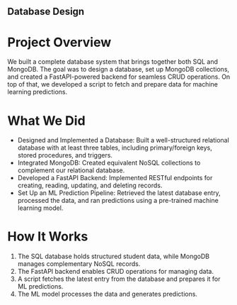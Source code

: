 ## Database Design

# Project Overview
We built a complete database system that brings together both SQL and MongoDB. The goal was to design a database, set up MongoDB collections, and created a FastAPI-powered backend for seamless CRUD operations. On top of that, we developed a script to fetch and prepare data for machine learning predictions.

# What We Did
- Designed and Implemented a Database: Built a well-structured relational database with at least three tables, including primary/foreign keys, stored procedures, and triggers.
- Integrated MongoDB: Created equivalent NoSQL collections to complement our relational database.
- Developed a FastAPI Backend: Implemented RESTful endpoints for creating, reading, updating, and deleting records.
- Set Up an ML Prediction Pipeline: Retrieved the latest database entry, processed the data, and ran predictions using a pre-trained machine learning model.

# How It Works
1. The SQL database holds structured student data, while MongoDB manages complementary NoSQL records.
2. The FastAPI backend enables CRUD operations for managing data.
3. A script fetches the latest entry from the database and prepares it for ML predictions.
4. The ML model processes the data and generates predictions.
